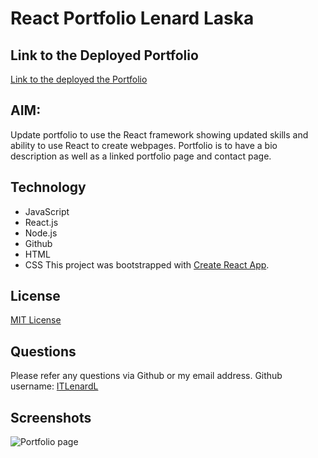<!-- Title of the project -->
# React Portfolio Lenard Laska

## Link to the Deployed Portfolio
[Link to the deployed the Portfolio](https://itlenardl.github.io/HWWK20---React-Portfolio/)

## AIM:

Update portfolio to use the React framework showing updated skills and ability to use React to create webpages. Portfolio is to have a bio description as well as a linked portfolio page and contact page. 


## Technology
* JavaScript
* React.js
* Node.js
* Github
* HTML
* CSS
This project was bootstrapped with [Create React App](https://github.com/facebook/create-react-app).


## License
[MIT License](https://choosealicense.com/licenses/)


## Questions
Please refer any questions via Github or my email address.
Github username: [ITLenardL](https://github.com/ITLenardL)


## Screenshots

![Portfolio page](https://imgur.com/a/Znc4doL)